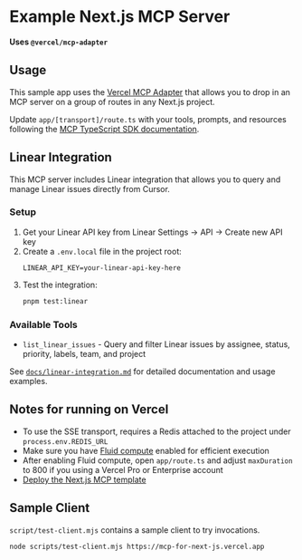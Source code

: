 # Example Next.js MCP Server

**Uses `@vercel/mcp-adapter`**

## Usage

This sample app uses the [Vercel MCP Adapter](https://www.npmjs.com/package/@vercel/mcp-adapter) that allows you to drop in an MCP server on a group of routes in any Next.js project.

Update `app/[transport]/route.ts` with your tools, prompts, and resources following the [MCP TypeScript SDK documentation](https://github.com/modelcontextprotocol/typescript-sdk/tree/main?tab=readme-ov-file#server).

## Linear Integration

This MCP server includes Linear integration that allows you to query and manage Linear issues directly from Cursor.

### Setup

1. Get your Linear API key from Linear Settings → API → Create new API key
2. Create a `.env.local` file in the project root:
   ```
   LINEAR_API_KEY=your-linear-api-key-here
   ```
3. Test the integration:
   ```bash
   pnpm test:linear
   ```

### Available Tools

- `list_linear_issues` - Query and filter Linear issues by assignee, status, priority, labels, team, and project

See [`docs/linear-integration.md`](docs/linear-integration.md) for detailed documentation and usage examples.

## Notes for running on Vercel

- To use the SSE transport, requires a Redis attached to the project under `process.env.REDIS_URL`
- Make sure you have [Fluid compute](https://vercel.com/docs/functions/fluid-compute) enabled for efficient execution
- After enabling Fluid compute, open `app/route.ts` and adjust `maxDuration` to 800 if you using a Vercel Pro or Enterprise account
- [Deploy the Next.js MCP template](https://vercel.com/templates/next.js/model-context-protocol-mcp-with-next-js)

## Sample Client

`script/test-client.mjs` contains a sample client to try invocations.

```sh
node scripts/test-client.mjs https://mcp-for-next-js.vercel.app
```
